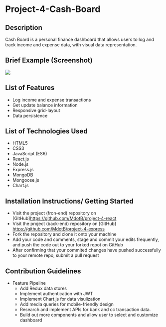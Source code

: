 # Project-4-Cash-Board

## Description
Cash Board is a personal finance dashboard that allows users to log and track income and expense data, with visual data representation.

## Brief Example (Screenshot)
![](https://git.generalassemb.ly/MBell/Project-1-Strooper/blob/master/Strooper%20ScreenShot.png?raw=true)

## List of Features
- Log income and expense transactions
- Get update balance information
- Responsive grid-layout
- Data persistence

## List of Technologies Used
- HTML5
- CSS3
- JavaScript (ES6)
- React.js
- Node.js
- Express.js
- MongoDB
- Mongoose.js
- Chart.js

## Installation Instructions/ Getting Started
- Visit the project (fron-end) repository on [GitHub]https://github.com/MdotB/project-4-react
- Visit the project (back-end) repository on [GitHub]
https://github.com/MdotB/project-4-express
- Fork the repository and clone it onto your machine
- Add your code and comments, stage and commit your edits frequently, and push the code out to your forked repot on GitHub
- After confirming that your commited changes have pushed successfully to your remote repo, submit a pull request

## Contribution Guidelines
- Feature Pipeline
  - Add Redux data stores
  - Implement authentication with JWT
  - Implement Chart.js for data visulization
  - Add media queries for mobile-friendly design
  - Research and implement APIs for bank and cc transaction data.
  - Build out more components and allow user to select and customize dashboard
